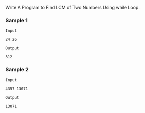 Write A Program to Find LCM of Two Numbers Using while Loop.

### Sample 1
`Input`
```
24 26
```

`Output`
```
312
```

### Sample 2
`Input`
```
4357 13071
```

`Output`
```
13071
```
